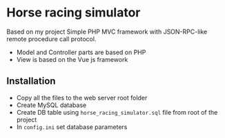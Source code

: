 # Horse racing simulator
Based on my project Simple PHP MVC framework with JSON-RPC-like remote procedure call protocol.
* Model and Controller parts are based on PHP
* View is based on the Vue js framework

## Installation  
* Copy all the files to the web server root folder
* Create MySQL database
* Create DB table using `horse_racing_simulator.sql` file from root of the project
* In `config.ini` set database parameters

